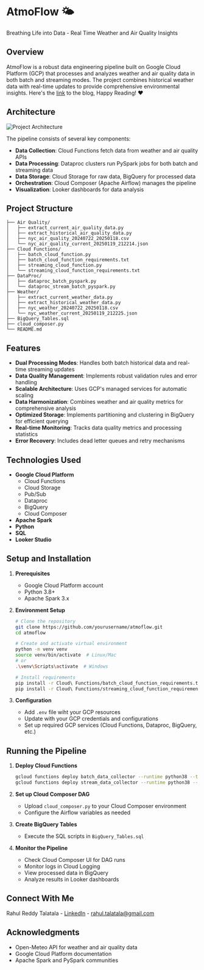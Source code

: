 # AtmoFlow 🌤️

Breathing Life into Data - Real Time Weather and Air Quality Insights

## Overview

AtmoFlow is a robust data engineering pipeline built on Google Cloud Platform (GCP) that processes and analyzes weather and air quality data in both batch and streaming modes. The project combines historical weather data with real-time updates to provide comprehensive environmental insights. Here's the [link](https://dev.to/rahul_talatala/atmoflow-breathing-life-into-data-real-time-weather-and-air-quality-insights-5db0) to the blog, Happy Reading! ❤️

## Architecture

![Project Architecture](Project_Architecture.png)

The pipeline consists of several key components:

- **Data Collection**: Cloud Functions fetch data from weather and air quality APIs
- **Data Processing**: Dataproc clusters run PySpark jobs for both batch and streaming data
- **Data Storage**: Cloud Storage for raw data, BigQuery for processed data
- **Orchestration**: Cloud Composer (Apache Airflow) manages the pipeline
- **Visualization**: Looker dashboards for data analysis

## Project Structure

```
├── Air Quality/
│   ├── extract_current_air_quality_data.py
│   ├── extract_historical_air_quality_data.py
│   ├── nyc_air_quality_20240722_20250118.csv
│   └── nyc_air_quality_current_20250119_212214.json
├── Cloud Functions/
│   ├── batch_cloud_function.py
│   ├── batch_cloud_function_requirements.txt
│   ├── streaming_cloud_function.py
│   └── streaming_cloud_function_requirements.txt
├── DataProc/
│   ├── dataproc_batch_pyspark.py
│   └── dataproc_stream_batch_pyspark.py
├── Weather/
│   ├── extract_current_weather_data.py
│   ├── extract_historical_weather_data.py
│   ├── nyc_weather_20240722_20250118.csv
│   └── nyc_weather_current_20250119_212225.json
├── BigQuery_Tables.sql
├── cloud_composer.py
└── README.md
```

## Features

- **Dual Processing Modes**: Handles both batch historical data and real-time streaming updates
- **Data Quality Management**: Implements robust validation rules and error handling
- **Scalable Architecture**: Uses GCP's managed services for automatic scaling
- **Data Harmonization**: Combines weather and air quality metrics for comprehensive analysis
- **Optimized Storage**: Implements partitioning and clustering in BigQuery for efficient querying
- **Real-time Monitoring**: Tracks data quality metrics and processing statistics
- **Error Recovery**: Includes dead letter queues and retry mechanisms

## Technologies Used

- **Google Cloud Platform**
  - Cloud Functions
  - Cloud Storage
  - Pub/Sub
  - Dataproc
  - BigQuery
  - Cloud Composer
- **Apache Spark**
- **Python**
- **SQL**
- **Looker Studio**

## Setup and Installation

1. **Prerequisites**
   - Google Cloud Platform account
   - Python 3.8+
   - Apache Spark 3.x

2. **Environment Setup**
   ```bash
   # Clone the repository
   git clone https://github.com/yourusername/atmoflow.git
   cd atmoflow

   # Create and activate virtual environment
   python -m venv venv
   source venv/bin/activate  # Linux/Mac
   # or
   .\venv\Scripts\activate  # Windows

   # Install requirements
   pip install -r Cloud\ Functions/batch_cloud_function_requirements.txt
   pip install -r Cloud\ Functions/streaming_cloud_function_requirements.txt
   ```

3. **Configuration**
   - Add `.env` file wiht your GCP resources
   - Update with your GCP credentials and configurations
   - Set up required GCP services (Cloud Functions, Dataproc, BigQuery, etc.)

## Running the Pipeline

1. **Deploy Cloud Functions**
   ```bash
   gcloud functions deploy batch_data_collector --runtime python38 --trigger-http
   gcloud functions deploy stream_data_collector --runtime python38 --trigger-http
   ```

2. **Set up Cloud Composer DAG**
   - Upload `cloud_composer.py` to your Cloud Composer environment
   - Configure the Airflow variables as needed

3. **Create BigQuery Tables**
   - Execute the SQL scripts in `BigQuery_Tables.sql`

4. **Monitor the Pipeline**
   - Check Cloud Composer UI for DAG runs
   - Monitor logs in Cloud Logging
   - View processed data in BigQuery
   - Analyze results in Looker dashboards

## Connect With Me

Rahul Reddy Talatala - [LinkedIn](https://www.linkedin.com/in/rahul-reddy-t/) - rahul.talatala@gmail.com

## Acknowledgments

- Open-Meteo API for weather and air quality data
- Google Cloud Platform documentation
- Apache Spark and PySpark communities
